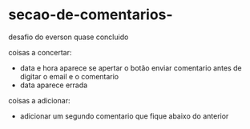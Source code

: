 # secao-de-comentarios-
desafio do everson quase concluido  

coisas a concertar:<br>
- data e hora aparece se apertar o botão enviar comentario antes de digitar o email e o comentario
- data aparece errada

coisas a adicionar:<br>
- adicionar um segundo comentario que fique abaixo do anterior
